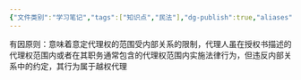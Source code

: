 ```yaml
---
{"文件类别":"学习笔记","tags":["知识点","民法"],"dg-publish":true,"aliases":["要因原则"],"permalink":"/学习笔记studyup/民法总论/有因原则/","dgPassFrontmatter":true,"created":"2024-08-20T21:44:06.197+08:00","updated":"2024-11-27T20:15:33.365+08:00"}
---
```


有因原则：意味着意定代理权的范围受内部关系的限制，代理人虽在授权书描述的代理权范围内或者在其职务通常包含的代理权范围内实施法律行为，但违反内部关系中的约定，其行为属于越权代理